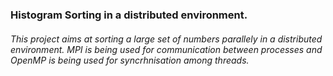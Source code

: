 


### Histogram Sorting in a distributed environment.

###### This project aims at sorting a large set of numbers parallely in a distributed environment. MPI is being used for communication between processes and OpenMP is being used for syncrhnisation among threads.
